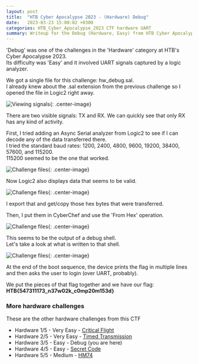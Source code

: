 ```yaml
---
layout: post
title:  "HTB Cyber Apocalypse 2023 - (Hardware) Debug"
date:   2023-03-23 15:00:02 +0300
categories: HTB_Cyber_Apocalypse_2023 CTF hardware UART
summary: Writeup for the Debug (Hardware, Easy) from HTB Cyber Apocalypse 2023. This challenge involved analyzing an UART signal.
---
```


'Debug' was one of the challenges in the 'Hardware' category at HTB's Cyber Apocalypse 2023.  
Its difficulty was 'Easy' and it involved UART signals captured by a logic analyzer.

We got a single file for this challenge: hw_debug.sal.  
I already knew about the .sal extension from the previous challenge so I opened the file in Logic2 right away.

![Viewing signals]({{site.baseurl}}/assets/img/HTB_Cyber_Apocalypse_2023/debug/debug_01.png){: .center-image}

There are two visible signals: TX and RX. We can quickly see that only RX has any kind of activity.  

First, I tried adding an Async Serial analyzer from Logic2 to see if I can decode any of the data transferred there.  
I tried the standard baud rates: 1200, 2400, 4800, 9600, 19200, 38400, 57600, and 115200.  
115200 seemed to be the one that worked.

![Challenge files]({{site.baseurl}}/assets/img/HTB_Cyber_Apocalypse_2023/debug/debug_02.png){: .center-image}

Now Logic2 also displays data that seems to be valid.  

![Challenge files]({{site.baseurl}}/assets/img/HTB_Cyber_Apocalypse_2023/debug/debug_03.png){: .center-image}

I export that and get/copy those hex bytes that were transferred.  

Then, I put them in CyberChef and use the 'From Hex' operation.  

![Challenge files]({{site.baseurl}}/assets/img/HTB_Cyber_Apocalypse_2023/debug/debug_04.png){: .center-image}

This seems to be the output of a debug shell.  
Let's take a look at what is written to that shell.  

![Challenge files]({{site.baseurl}}/assets/img/HTB_Cyber_Apocalypse_2023/debug/debug_05.png){: .center-image}

At the end of the boot sequence, the device prints the flag in multiple lines and then asks the user to login (over UART, probably).

We put the pieces of that flag together and we have our flag: **HTB{547311173\_n37w02k\_c0mp20m153d}**


### More hardware challenges

These are the other hardware challenges from this CTF
- Hardware 1/5 - Very Easy - [Critical Flight](/HTB-Cyber-Apocalypse-2023-Critical-Flight)
- Hardware 2/5 - Very Easy - [Timed Transmission](/HTB-Cyber-Apocalypse-2023-Timed-Transmission)
- Hardware 3/5 - Easy - Debug (you are here)
- Hardware 4/5 - Easy - [Secret Code](/HTB-Cyber-Apocalypse-2023-Secret-Code)
- Hardware 5/5 - Medium - [HM74](/HTB-Cyber-Apocalypse-2023-HM74)
